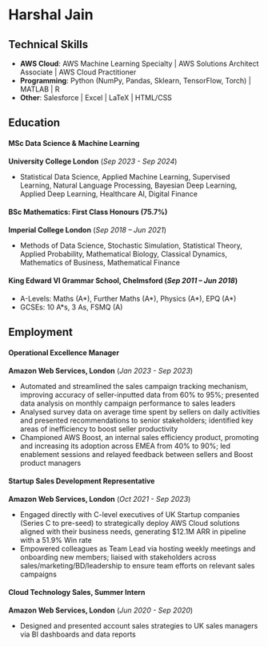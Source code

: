 # **Harshal Jain**

## **Technical Skills**
- **AWS Cloud**: AWS Machine Learning Specialty \| AWS Solutions Architect Associate \| AWS Cloud Practitioner
- **Programming**: Python (NumPy, Pandas, Sklearn, TensorFlow, Torch) \| MATLAB \| R
- **Other**: Salesforce \| Excel \| LaTeX \| HTML/CSS

## **Education**

#### **MSc Data Science & Machine Learning**
**University College London** (_Sep 2023 - Sep 2024_)
- Statistical Data Science, Applied Machine Learning, Supervised Learning, Natural Language Processing, Bayesian Deep Learning, Applied Deep Learning, Healthcare AI, Digital Finance

#### **BSc Mathematics: First Class Honours (75.7%)**
**Imperial College London** (_Sep 2018 – Jun 2021_)
- Methods of Data Science, Stochastic Simulation, Statistical Theory, Applied Probability, Mathematical Biology, Classical Dynamics, Mathematics of Business, Mathematical Finance

#### **King Edward VI Grammar School, Chelmsford** (_Sep 2011 – Jun 2018_)
- A-Levels: Maths (A*), Further Maths (A*), Physics (A*), EPQ (A*)
- GCSEs: 10 A*s, 3 As, FSMQ (A)

## **Employment**

#### **Operational Excellence Manager**
**Amazon Web Services, London** (_Jan 2023 - Sep 2023_)
- Automated and streamlined the sales campaign tracking mechanism, improving accuracy of seller-inputted data from
60% to 95%; presented data analysis on monthly campaign performance to sales leaders
- Analysed survey data on average time spent by sellers on daily activities and presented recommendations to senior
stakeholders; identified key areas of inefficiency to boost seller productivity
- Championed AWS Boost, an internal sales efficiency product, promoting and increasing its adoption across EMEA
from 40% to 90%; led enablement sessions and relayed feedback between sellers and Boost product managers

#### **Startup Sales Development Representative**
**Amazon Web Services, London** (_Oct 2021 - Sep 2023_)
- Engaged directly with C-level executives of UK Startup companies (Series C to pre-seed) to strategically deploy AWS
Cloud solutions aligned with their business needs, generating $12.1M ARR in pipeline with a 51.9% Win rate
- Empowered colleagues as Team Lead via hosting weekly meetings and onboarding new members; liaised with
stakeholders across sales/marketing/BD/leadership to ensure team efforts on relevant sales campaigns

####  **Cloud Technology Sales, Summer Intern**
**Amazon Web Services, London** (_Jun 2020 - Sep 2020_)
- Designed and presented account sales strategies to UK sales managers via BI dashboards and data reports



